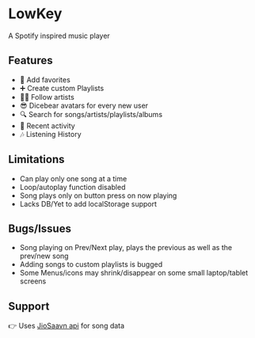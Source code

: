 # LowKey
A Spotify inspired music player

<h2>Features</h2>

- 💟 Add favorites
- ➕ Create custom Playlists
- 👨‍🎤 Follow artists
- 😎 Dicebear avatars for every new user
- 🔍 Search for songs/artists/playlists/albums
- 📜 Recent activity 
- 🎶 Listening History

<h2>Limitations</h2>

- Can play only one song at a time
- Loop/autoplay function disabled
- Song plays only on button press on now playing
- Lacks DB/Yet to add localStorage support

<h2>Bugs/Issues</h2>

- Song playing on Prev/Next play, plays the previous as well as the prev/new song
- Adding songs to custom playlists is bugged
- Some Menus/icons may shrink/disappear on some small laptop/tablet screens

<h2>Support</h2>
👉 Uses <a href="https://saavn.me/">JioSaavn api</a> for song data   

